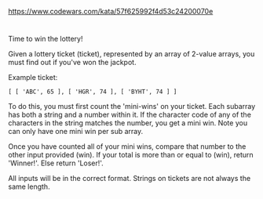 https://www.codewars.com/kata/57f625992f4d53c24200070e
#
Time to win the lottery!

Given a lottery ticket (ticket), represented by an array of 2-value arrays, you must find out if you've won the jackpot.

Example ticket:

```
[ [ 'ABC', 65 ], [ 'HGR', 74 ], [ 'BYHT', 74 ] ]
```
To do this, you must first count the 'mini-wins' on your ticket. Each subarray has both a string and a number within it. If the character code of any of the characters in the string matches the number, you get a mini win. Note you can only have one mini win per sub array.

Once you have counted all of your mini wins, compare that number to the other input provided (win). If your total is more than or equal to (win), return 'Winner!'. Else return 'Loser!'.

All inputs will be in the correct format. Strings on tickets are not always the same length.